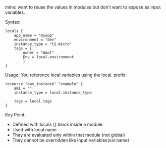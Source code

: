 mine:
want to reuse the values in modules but don't want to expose as input variables.

Syntax:
```
locals {
	app_name = "myapp"
	environment = "dev"
	instance_type = "t2.micro"
	tags = {
		owner = "Amol"
		Env = local.environment
		}
}
```

Usage:
You reference local variables using the local. prefix:
```
resource "aws_instance" "example" {
	ami = ""
	instance_type = local.instance_type
	
	tags = local.tags
}
```

Key Point:
- Defined with locals {} block inside a module.
- Used with local.name
-  They are evaluated only within that module (not global)
- They cannot be overridden like input variables(var.name)

